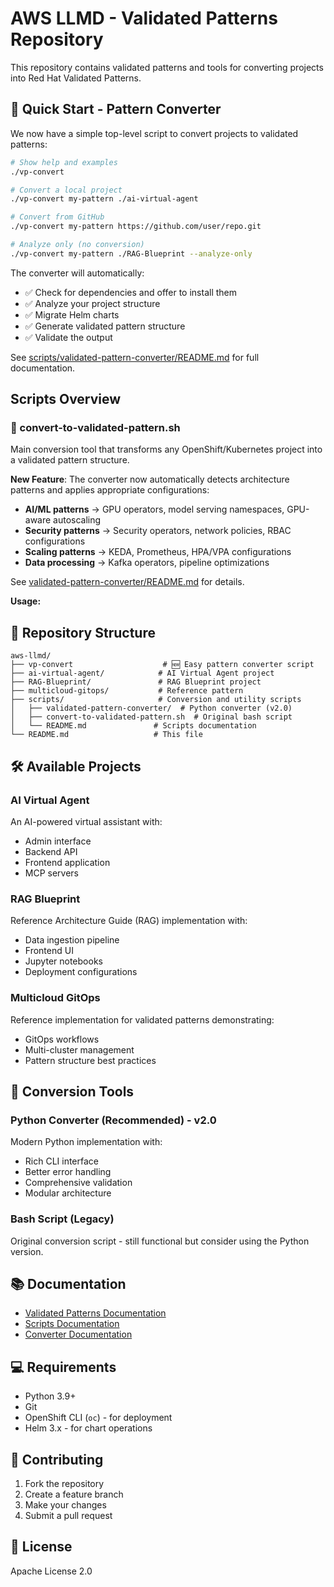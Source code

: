 # AWS LLMD - Validated Patterns Repository

This repository contains validated patterns and tools for converting projects into Red Hat Validated Patterns.

## 🚀 Quick Start - Pattern Converter

We now have a simple top-level script to convert projects to validated patterns:

```bash
# Show help and examples
./vp-convert

# Convert a local project
./vp-convert my-pattern ./ai-virtual-agent

# Convert from GitHub
./vp-convert my-pattern https://github.com/user/repo.git

# Analyze only (no conversion)
./vp-convert my-pattern ./RAG-Blueprint --analyze-only
```

The converter will automatically:
- ✅ Check for dependencies and offer to install them
- ✅ Analyze your project structure
- ✅ Migrate Helm charts
- ✅ Generate validated pattern structure
- ✅ Validate the output

See [scripts/validated-pattern-converter/README.md](scripts/validated-pattern-converter/README.md) for full documentation.

## Scripts Overview

### 🔄 convert-to-validated-pattern.sh
Main conversion tool that transforms any OpenShift/Kubernetes project into a validated pattern structure.

**New Feature**: The converter now automatically detects architecture patterns and applies appropriate configurations:
- **AI/ML patterns** → GPU operators, model serving namespaces, GPU-aware autoscaling
- **Security patterns** → Security operators, network policies, RBAC configurations
- **Scaling patterns** → KEDA, Prometheus, HPA/VPA configurations
- **Data processing** → Kafka operators, pipeline optimizations

See [validated-pattern-converter/README.md](scripts/validated-pattern-converter/README.md#-automatic-pattern-specific-configuration) for details.

**Usage:**

## 📂 Repository Structure

```
aws-llmd/
├── vp-convert                    # 🆕 Easy pattern converter script
├── ai-virtual-agent/            # AI Virtual Agent project
├── RAG-Blueprint/               # RAG Blueprint project
├── multicloud-gitops/           # Reference pattern
├── scripts/                     # Conversion and utility scripts
│   ├── validated-pattern-converter/  # Python converter (v2.0)
│   ├── convert-to-validated-pattern.sh  # Original bash script
│   └── README.md               # Scripts documentation
└── README.md                   # This file
```

## 🛠️ Available Projects

### AI Virtual Agent
An AI-powered virtual assistant with:
- Admin interface
- Backend API
- Frontend application
- MCP servers

### RAG Blueprint
Reference Architecture Guide (RAG) implementation with:
- Data ingestion pipeline
- Frontend UI
- Jupyter notebooks
- Deployment configurations

### Multicloud GitOps
Reference implementation for validated patterns demonstrating:
- GitOps workflows
- Multi-cluster management
- Pattern structure best practices

## 🔧 Conversion Tools

### Python Converter (Recommended) - v2.0
Modern Python implementation with:
- Rich CLI interface
- Better error handling
- Comprehensive validation
- Modular architecture

### Bash Script (Legacy)
Original conversion script - still functional but consider using the Python version.

## 📚 Documentation

- [Validated Patterns Documentation](https://validatedpatterns.io)
- [Scripts Documentation](scripts/README.md)
- [Converter Documentation](scripts/validated-pattern-converter/README.md)

## 💻 Requirements

- Python 3.9+
- Git
- OpenShift CLI (`oc`) - for deployment
- Helm 3.x - for chart operations

## 🤝 Contributing

1. Fork the repository
2. Create a feature branch
3. Make your changes
4. Submit a pull request

## 📄 License

Apache License 2.0